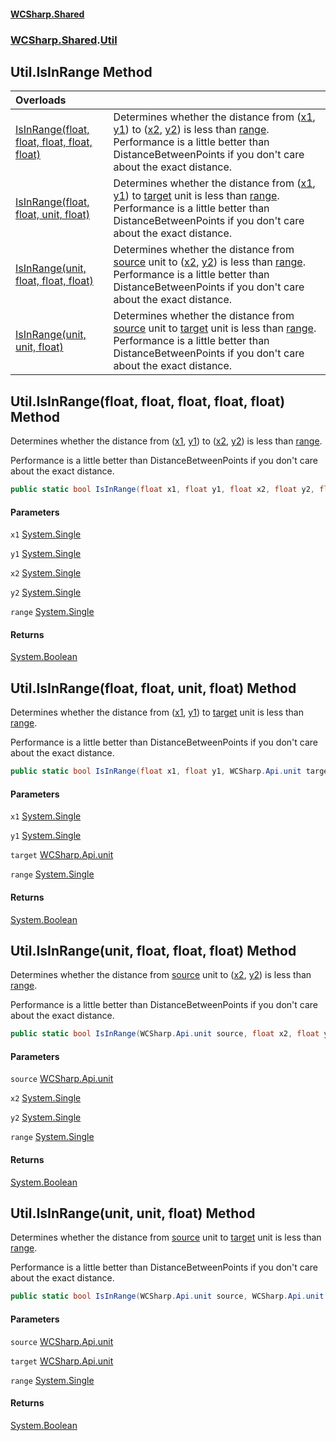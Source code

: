 #### [WCSharp\.Shared](README.md 'README')
### [WCSharp\.Shared](WCSharp.Shared.md 'WCSharp\.Shared').[Util](WCSharp.Shared.Util.md 'WCSharp\.Shared\.Util')

## Util\.IsInRange Method

| Overloads | |
| :--- | :--- |
| [IsInRange\(float, float, float, float, float\)](WCSharp.Shared.Util.IsInRange.md#WCSharp.Shared.Util.IsInRange(float,float,float,float,float) 'WCSharp\.Shared\.Util\.IsInRange\(float, float, float, float, float\)') | Determines whether the distance from \([x1](WCSharp.Shared.Util.md#WCSharp.Shared.Util.IsInRange(float,float,float,float,float).x1 'WCSharp\.Shared\.Util\.IsInRange\(float, float, float, float, float\)\.x1'), [y1](WCSharp.Shared.Util.md#WCSharp.Shared.Util.IsInRange(float,float,float,float,float).y1 'WCSharp\.Shared\.Util\.IsInRange\(float, float, float, float, float\)\.y1')\) to \([x2](WCSharp.Shared.Util.md#WCSharp.Shared.Util.IsInRange(float,float,float,float,float).x2 'WCSharp\.Shared\.Util\.IsInRange\(float, float, float, float, float\)\.x2'), [y2](WCSharp.Shared.Util.md#WCSharp.Shared.Util.IsInRange(float,float,float,float,float).y2 'WCSharp\.Shared\.Util\.IsInRange\(float, float, float, float, float\)\.y2')\) is less than [range](WCSharp.Shared.Util.md#WCSharp.Shared.Util.IsInRange(float,float,float,float,float).range 'WCSharp\.Shared\.Util\.IsInRange\(float, float, float, float, float\)\.range')\.   Performance is a little better than DistanceBetweenPoints if you don't care about the exact distance. |
| [IsInRange\(float, float, unit, float\)](WCSharp.Shared.Util.IsInRange.md#WCSharp.Shared.Util.IsInRange(float,float,WCSharp.Api.unit,float) 'WCSharp\.Shared\.Util\.IsInRange\(float, float, WCSharp\.Api\.unit, float\)') | Determines whether the distance from \([x1](WCSharp.Shared.Util.md#WCSharp.Shared.Util.IsInRange(float,float,WCSharp.Api.unit,float).x1 'WCSharp\.Shared\.Util\.IsInRange\(float, float, WCSharp\.Api\.unit, float\)\.x1'), [y1](WCSharp.Shared.Util.md#WCSharp.Shared.Util.IsInRange(float,float,WCSharp.Api.unit,float).y1 'WCSharp\.Shared\.Util\.IsInRange\(float, float, WCSharp\.Api\.unit, float\)\.y1')\) to [target](WCSharp.Shared.Util.md#WCSharp.Shared.Util.IsInRange(float,float,WCSharp.Api.unit,float).target 'WCSharp\.Shared\.Util\.IsInRange\(float, float, WCSharp\.Api\.unit, float\)\.target') unit is less than [range](WCSharp.Shared.Util.md#WCSharp.Shared.Util.IsInRange(float,float,WCSharp.Api.unit,float).range 'WCSharp\.Shared\.Util\.IsInRange\(float, float, WCSharp\.Api\.unit, float\)\.range')\.   Performance is a little better than DistanceBetweenPoints if you don't care about the exact distance. |
| [IsInRange\(unit, float, float, float\)](WCSharp.Shared.Util.IsInRange.md#WCSharp.Shared.Util.IsInRange(WCSharp.Api.unit,float,float,float) 'WCSharp\.Shared\.Util\.IsInRange\(WCSharp\.Api\.unit, float, float, float\)') | Determines whether the distance from [source](WCSharp.Shared.Util.md#WCSharp.Shared.Util.IsInRange(WCSharp.Api.unit,float,float,float).source 'WCSharp\.Shared\.Util\.IsInRange\(WCSharp\.Api\.unit, float, float, float\)\.source') unit to \([x2](WCSharp.Shared.Util.md#WCSharp.Shared.Util.IsInRange(WCSharp.Api.unit,float,float,float).x2 'WCSharp\.Shared\.Util\.IsInRange\(WCSharp\.Api\.unit, float, float, float\)\.x2'), [y2](WCSharp.Shared.Util.md#WCSharp.Shared.Util.IsInRange(WCSharp.Api.unit,float,float,float).y2 'WCSharp\.Shared\.Util\.IsInRange\(WCSharp\.Api\.unit, float, float, float\)\.y2')\) is less than [range](WCSharp.Shared.Util.md#WCSharp.Shared.Util.IsInRange(WCSharp.Api.unit,float,float,float).range 'WCSharp\.Shared\.Util\.IsInRange\(WCSharp\.Api\.unit, float, float, float\)\.range')\.   Performance is a little better than DistanceBetweenPoints if you don't care about the exact distance. |
| [IsInRange\(unit, unit, float\)](WCSharp.Shared.Util.IsInRange.md#WCSharp.Shared.Util.IsInRange(WCSharp.Api.unit,WCSharp.Api.unit,float) 'WCSharp\.Shared\.Util\.IsInRange\(WCSharp\.Api\.unit, WCSharp\.Api\.unit, float\)') | Determines whether the distance from [source](WCSharp.Shared.Util.md#WCSharp.Shared.Util.IsInRange(WCSharp.Api.unit,WCSharp.Api.unit,float).source 'WCSharp\.Shared\.Util\.IsInRange\(WCSharp\.Api\.unit, WCSharp\.Api\.unit, float\)\.source') unit to [target](WCSharp.Shared.Util.md#WCSharp.Shared.Util.IsInRange(WCSharp.Api.unit,WCSharp.Api.unit,float).target 'WCSharp\.Shared\.Util\.IsInRange\(WCSharp\.Api\.unit, WCSharp\.Api\.unit, float\)\.target') unit is less than [range](WCSharp.Shared.Util.md#WCSharp.Shared.Util.IsInRange(WCSharp.Api.unit,WCSharp.Api.unit,float).range 'WCSharp\.Shared\.Util\.IsInRange\(WCSharp\.Api\.unit, WCSharp\.Api\.unit, float\)\.range')\.   Performance is a little better than DistanceBetweenPoints if you don't care about the exact distance. |

<a name='WCSharp.Shared.Util.IsInRange(float,float,float,float,float)'></a>

## Util\.IsInRange\(float, float, float, float, float\) Method

Determines whether the distance from \([x1](WCSharp.Shared.Util.md#WCSharp.Shared.Util.IsInRange(float,float,float,float,float).x1 'WCSharp\.Shared\.Util\.IsInRange\(float, float, float, float, float\)\.x1'), [y1](WCSharp.Shared.Util.md#WCSharp.Shared.Util.IsInRange(float,float,float,float,float).y1 'WCSharp\.Shared\.Util\.IsInRange\(float, float, float, float, float\)\.y1')\) to \([x2](WCSharp.Shared.Util.md#WCSharp.Shared.Util.IsInRange(float,float,float,float,float).x2 'WCSharp\.Shared\.Util\.IsInRange\(float, float, float, float, float\)\.x2'), [y2](WCSharp.Shared.Util.md#WCSharp.Shared.Util.IsInRange(float,float,float,float,float).y2 'WCSharp\.Shared\.Util\.IsInRange\(float, float, float, float, float\)\.y2')\) is less than [range](WCSharp.Shared.Util.md#WCSharp.Shared.Util.IsInRange(float,float,float,float,float).range 'WCSharp\.Shared\.Util\.IsInRange\(float, float, float, float, float\)\.range')\.

Performance is a little better than DistanceBetweenPoints if you don't care about the exact distance.

```csharp
public static bool IsInRange(float x1, float y1, float x2, float y2, float range);
```
#### Parameters

<a name='WCSharp.Shared.Util.IsInRange(float,float,float,float,float).x1'></a>

`x1` [System\.Single](https://learn.microsoft.com/en-us/dotnet/api/system.single 'System\.Single')

<a name='WCSharp.Shared.Util.IsInRange(float,float,float,float,float).y1'></a>

`y1` [System\.Single](https://learn.microsoft.com/en-us/dotnet/api/system.single 'System\.Single')

<a name='WCSharp.Shared.Util.IsInRange(float,float,float,float,float).x2'></a>

`x2` [System\.Single](https://learn.microsoft.com/en-us/dotnet/api/system.single 'System\.Single')

<a name='WCSharp.Shared.Util.IsInRange(float,float,float,float,float).y2'></a>

`y2` [System\.Single](https://learn.microsoft.com/en-us/dotnet/api/system.single 'System\.Single')

<a name='WCSharp.Shared.Util.IsInRange(float,float,float,float,float).range'></a>

`range` [System\.Single](https://learn.microsoft.com/en-us/dotnet/api/system.single 'System\.Single')

#### Returns
[System\.Boolean](https://learn.microsoft.com/en-us/dotnet/api/system.boolean 'System\.Boolean')

<a name='WCSharp.Shared.Util.IsInRange(float,float,WCSharp.Api.unit,float)'></a>

## Util\.IsInRange\(float, float, unit, float\) Method

Determines whether the distance from \([x1](WCSharp.Shared.Util.md#WCSharp.Shared.Util.IsInRange(float,float,WCSharp.Api.unit,float).x1 'WCSharp\.Shared\.Util\.IsInRange\(float, float, WCSharp\.Api\.unit, float\)\.x1'), [y1](WCSharp.Shared.Util.md#WCSharp.Shared.Util.IsInRange(float,float,WCSharp.Api.unit,float).y1 'WCSharp\.Shared\.Util\.IsInRange\(float, float, WCSharp\.Api\.unit, float\)\.y1')\) to [target](WCSharp.Shared.Util.md#WCSharp.Shared.Util.IsInRange(float,float,WCSharp.Api.unit,float).target 'WCSharp\.Shared\.Util\.IsInRange\(float, float, WCSharp\.Api\.unit, float\)\.target') unit is less than [range](WCSharp.Shared.Util.md#WCSharp.Shared.Util.IsInRange(float,float,WCSharp.Api.unit,float).range 'WCSharp\.Shared\.Util\.IsInRange\(float, float, WCSharp\.Api\.unit, float\)\.range')\.

Performance is a little better than DistanceBetweenPoints if you don't care about the exact distance.

```csharp
public static bool IsInRange(float x1, float y1, WCSharp.Api.unit target, float range);
```
#### Parameters

<a name='WCSharp.Shared.Util.IsInRange(float,float,WCSharp.Api.unit,float).x1'></a>

`x1` [System\.Single](https://learn.microsoft.com/en-us/dotnet/api/system.single 'System\.Single')

<a name='WCSharp.Shared.Util.IsInRange(float,float,WCSharp.Api.unit,float).y1'></a>

`y1` [System\.Single](https://learn.microsoft.com/en-us/dotnet/api/system.single 'System\.Single')

<a name='WCSharp.Shared.Util.IsInRange(float,float,WCSharp.Api.unit,float).target'></a>

`target` [WCSharp\.Api\.unit](https://learn.microsoft.com/en-us/dotnet/api/wcsharp.api.unit 'WCSharp\.Api\.unit')

<a name='WCSharp.Shared.Util.IsInRange(float,float,WCSharp.Api.unit,float).range'></a>

`range` [System\.Single](https://learn.microsoft.com/en-us/dotnet/api/system.single 'System\.Single')

#### Returns
[System\.Boolean](https://learn.microsoft.com/en-us/dotnet/api/system.boolean 'System\.Boolean')

<a name='WCSharp.Shared.Util.IsInRange(WCSharp.Api.unit,float,float,float)'></a>

## Util\.IsInRange\(unit, float, float, float\) Method

Determines whether the distance from [source](WCSharp.Shared.Util.md#WCSharp.Shared.Util.IsInRange(WCSharp.Api.unit,float,float,float).source 'WCSharp\.Shared\.Util\.IsInRange\(WCSharp\.Api\.unit, float, float, float\)\.source') unit to \([x2](WCSharp.Shared.Util.md#WCSharp.Shared.Util.IsInRange(WCSharp.Api.unit,float,float,float).x2 'WCSharp\.Shared\.Util\.IsInRange\(WCSharp\.Api\.unit, float, float, float\)\.x2'), [y2](WCSharp.Shared.Util.md#WCSharp.Shared.Util.IsInRange(WCSharp.Api.unit,float,float,float).y2 'WCSharp\.Shared\.Util\.IsInRange\(WCSharp\.Api\.unit, float, float, float\)\.y2')\) is less than [range](WCSharp.Shared.Util.md#WCSharp.Shared.Util.IsInRange(WCSharp.Api.unit,float,float,float).range 'WCSharp\.Shared\.Util\.IsInRange\(WCSharp\.Api\.unit, float, float, float\)\.range')\.

Performance is a little better than DistanceBetweenPoints if you don't care about the exact distance.

```csharp
public static bool IsInRange(WCSharp.Api.unit source, float x2, float y2, float range);
```
#### Parameters

<a name='WCSharp.Shared.Util.IsInRange(WCSharp.Api.unit,float,float,float).source'></a>

`source` [WCSharp\.Api\.unit](https://learn.microsoft.com/en-us/dotnet/api/wcsharp.api.unit 'WCSharp\.Api\.unit')

<a name='WCSharp.Shared.Util.IsInRange(WCSharp.Api.unit,float,float,float).x2'></a>

`x2` [System\.Single](https://learn.microsoft.com/en-us/dotnet/api/system.single 'System\.Single')

<a name='WCSharp.Shared.Util.IsInRange(WCSharp.Api.unit,float,float,float).y2'></a>

`y2` [System\.Single](https://learn.microsoft.com/en-us/dotnet/api/system.single 'System\.Single')

<a name='WCSharp.Shared.Util.IsInRange(WCSharp.Api.unit,float,float,float).range'></a>

`range` [System\.Single](https://learn.microsoft.com/en-us/dotnet/api/system.single 'System\.Single')

#### Returns
[System\.Boolean](https://learn.microsoft.com/en-us/dotnet/api/system.boolean 'System\.Boolean')

<a name='WCSharp.Shared.Util.IsInRange(WCSharp.Api.unit,WCSharp.Api.unit,float)'></a>

## Util\.IsInRange\(unit, unit, float\) Method

Determines whether the distance from [source](WCSharp.Shared.Util.md#WCSharp.Shared.Util.IsInRange(WCSharp.Api.unit,WCSharp.Api.unit,float).source 'WCSharp\.Shared\.Util\.IsInRange\(WCSharp\.Api\.unit, WCSharp\.Api\.unit, float\)\.source') unit to [target](WCSharp.Shared.Util.md#WCSharp.Shared.Util.IsInRange(WCSharp.Api.unit,WCSharp.Api.unit,float).target 'WCSharp\.Shared\.Util\.IsInRange\(WCSharp\.Api\.unit, WCSharp\.Api\.unit, float\)\.target') unit is less than [range](WCSharp.Shared.Util.md#WCSharp.Shared.Util.IsInRange(WCSharp.Api.unit,WCSharp.Api.unit,float).range 'WCSharp\.Shared\.Util\.IsInRange\(WCSharp\.Api\.unit, WCSharp\.Api\.unit, float\)\.range')\.

Performance is a little better than DistanceBetweenPoints if you don't care about the exact distance.

```csharp
public static bool IsInRange(WCSharp.Api.unit source, WCSharp.Api.unit target, float range);
```
#### Parameters

<a name='WCSharp.Shared.Util.IsInRange(WCSharp.Api.unit,WCSharp.Api.unit,float).source'></a>

`source` [WCSharp\.Api\.unit](https://learn.microsoft.com/en-us/dotnet/api/wcsharp.api.unit 'WCSharp\.Api\.unit')

<a name='WCSharp.Shared.Util.IsInRange(WCSharp.Api.unit,WCSharp.Api.unit,float).target'></a>

`target` [WCSharp\.Api\.unit](https://learn.microsoft.com/en-us/dotnet/api/wcsharp.api.unit 'WCSharp\.Api\.unit')

<a name='WCSharp.Shared.Util.IsInRange(WCSharp.Api.unit,WCSharp.Api.unit,float).range'></a>

`range` [System\.Single](https://learn.microsoft.com/en-us/dotnet/api/system.single 'System\.Single')

#### Returns
[System\.Boolean](https://learn.microsoft.com/en-us/dotnet/api/system.boolean 'System\.Boolean')